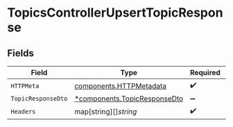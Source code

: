 # TopicsControllerUpsertTopicResponse


## Fields

| Field                                                                       | Type                                                                        | Required                                                                    | Description                                                                 |
| --------------------------------------------------------------------------- | --------------------------------------------------------------------------- | --------------------------------------------------------------------------- | --------------------------------------------------------------------------- |
| `HTTPMeta`                                                                  | [components.HTTPMetadata](../../models/components/httpmetadata.md)          | :heavy_check_mark:                                                          | N/A                                                                         |
| `TopicResponseDto`                                                          | [*components.TopicResponseDto](../../models/components/topicresponsedto.md) | :heavy_minus_sign:                                                          | OK                                                                          |
| `Headers`                                                                   | map[string][]*string*                                                       | :heavy_check_mark:                                                          | N/A                                                                         |